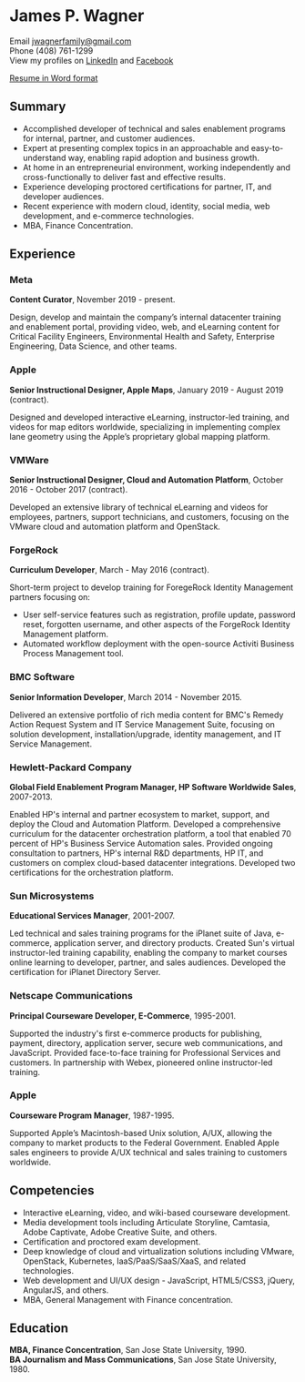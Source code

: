 # James P. Wagner
Email jwagnerfamily@gmail.com<br>
Phone (408) 761-1299<br>
View my profiles on 
<a href="https://www.linkedin.com/in/jwagner6/" target="_blank">LinkedIn</a> and
<a href="https://www.facebook.com/jwagnerfamily" target="_blank">Facebook</a><br>
<!-- a href="https://jamespwagner.github.io/samples" target="_blank">eLearning, Technical Documentation, and Video Samples</a -->
<a href="https://jamespwagner.github.io/resume/James_Wagner_Resume.docx">Resume in Word format</a>

## Summary
* Accomplished developer of technical and sales enablement programs for internal, partner, and customer audiences.
* Expert at presenting complex topics in an approachable and easy-to-understand way, enabling rapid adoption and business growth.
* At home in an entrepreneurial environment, working independently and cross-functionally to deliver fast and effective results.
* Experience developing proctored certifications for partner, IT, and developer audiences. 
* Recent experience with modern cloud, identity, social media, web development, and e-commerce technologies.
* MBA, Finance Concentration.

## Experience

### Meta 

**Content Curator**, November 2019 - present.

Design, develop and maintain the company’s internal datacenter training and enablement portal, providing video, web, and eLearning content for Critical Facility Engineers, Environmental Health and Safety, Enterprise Engineering, Data Science, and other teams.

### Apple

**Senior Instructional Designer, Apple Maps**, January 2019 - August 2019 (contract).

Designed and developed interactive eLearning, instructor-led training, and videos for map editors worldwide, specializing in implementing complex lane geometry using the Apple’s proprietary global mapping platform.

### VMWare 

**Senior Instructional Designer, Cloud and Automation Platform**, October 2016 - October 2017 (contract).

Developed an extensive library of technical eLearning and videos for employees, partners, support technicians, and customers, focusing on the VMware cloud and automation platform and OpenStack.

### ForgeRock

**Curriculum Developer**, March - May 2016 (contract).

Short-term project to develop training for ForegeRock Identity Management partners focusing on:
* User self-service features such as registration, profile update, password reset, forgotten username, and other aspects of the ForgeRock Identity Management platform.
* Automated workflow deployment with the open-source Activiti Business Process Management tool.

### BMC Software 

**Senior Information Developer**, March 2014 - November 2015.

Delivered an extensive portfolio of rich media content for BMC's Remedy Action Request System and IT Service Management Suite, focusing on solution development, installation/upgrade, identity management, and IT Service Management.

### Hewlett-Packard Company 

**Global Field Enablement Program Manager, HP Software Worldwide Sales**, 2007-2013.

Enabled HP's internal and partner ecosystem to market, support, and deploy the Cloud and Automation Platform. Developed a comprehensive curriculum for the datacenter orchestration platform, a tool that enabled 70 percent of HP's Business Service Automation sales. Provided ongoing consultation to partners, HP's internal R&D departments, HP IT, and customers on complex cloud-based datacenter integrations. Developed two certifications for the orchestration platform.

### Sun Microsystems

**Educational Services Manager**, 2001-2007.

Led technical and sales training programs for the iPlanet suite of Java, e-commerce, application server, and directory products. Created Sun's virtual instructor-led training capability, enabling the company to market courses online learning to developer, partner, and sales audiences. Developed the certification for iPlanet Directory Server.

### Netscape Communications

**Principal Courseware Developer, E-Commerce**, 1995-2001.

Supported the industry's first e-commerce products for publishing, payment, directory, application server, secure web communications, and JavaScript. Provided face-to-face training for Professional Services and customers. In partnership with Webex, pioneered online instructor-led training.

### Apple

**Courseware Program Manager**, 1987-1995.

Supported Apple’s Macintosh-based Unix solution, A/UX, allowing the company to market products to the Federal Government. Enabled Apple sales engineers to provide A/UX technical and sales training to customers worldwide.

## Competencies

* Interactive eLearning, video, and wiki-based courseware development.
* Media development tools including Articulate Storyline, Camtasia, Adobe Captivate, Adobe Creative Suite, and others.
* Certification and proctored exam development.
* Deep knowledge of cloud and virtualization solutions including VMware, OpenStack, Kubernetes, IaaS/PaaS/SaaS/XaaS, and related technologies.
* Web development and UI/UX design - JavaScript, HTML5/CSS3, jQuery, AngularJS, and others.
* MBA, General Management with Finance concentration.

## Education

**MBA, Finance Concentration**, San Jose State University, 1990.<br>
**BA Journalism and Mass Communications**, San Jose State University, 1980.

